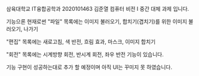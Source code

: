 삼육대학교 IT융합공학과 2020101463 김준열 
컴퓨터 비전 I 중간 대체 과제 입니다.

기능으론 현재로썬 
"파일" 목록에는
이미지 불러오기, 합치기(겹치기)를 위한 이미지 불러오기, 나가기

"편집" 목록에는
새로고침, 색 반전, 흐림 효과, 마스크, 이미지 합치기

"회전" 목록에는
시계방향 회전, 반시계 회전, 좌우 반전
기능이 있습니다.

기능 구현이 성공하는대로 추가 할 예정이며 아직 UI는 꾸미지 못 하였습니다.
